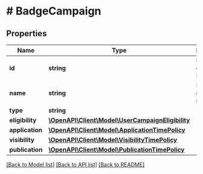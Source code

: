# # BadgeCampaign

## Properties

Name | Type | Description | Notes
------------ | ------------- | ------------- | -------------
**id** | **string** | Badge campaign ID. | 
**name** | **string** | Badge campaign name. | 
**type** | **string** |  | 
**eligibility** | [**\OpenAPI\Client\Model\UserCampaignEligibility**](UserCampaignEligibility.md) |  | 
**application** | [**\OpenAPI\Client\Model\ApplicationTimePolicy**](ApplicationTimePolicy.md) |  | 
**visibility** | [**\OpenAPI\Client\Model\VisibilityTimePolicy**](VisibilityTimePolicy.md) |  | 
**publication** | [**\OpenAPI\Client\Model\PublicationTimePolicy**](PublicationTimePolicy.md) |  | 

[[Back to Model list]](../../README.md#documentation-for-models) [[Back to API list]](../../README.md#documentation-for-api-endpoints) [[Back to README]](../../README.md)


